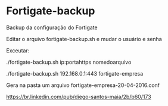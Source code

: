 # Fortigate-backup
Backup da configuração do Fortigate

Editar o arquivo fortigate-backup.sh e mudar o usuário e senha

Exceutar:

./fortigate-backup.sh ip:portahttps nomedoarquivo


./fortigate-backup.sh 192.168.0.1:443 fortigate-empresa

Gera na pasta um arquivo fortigate-empresa-20-04-2016.conf


https://br.linkedin.com/pub/diego-santos-maia/2b/b60/173
